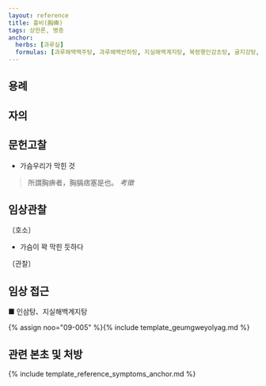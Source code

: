 ```yaml
---
layout: reference
title: 흉비(胸痺)
tags: 상한론, 병증
anchor:
  herbs: [과루실]
  formulas: [과루해백백주탕, 과루해백반하탕, 지실해백계지탕, 복령행인감초탕, 귤지강탕, 의이인부자산]
---
```



## 용례



## 자의




## 문헌고찰

* 가슴우리가 막힌 것

> 所謂胸痹者，胸膈痞塞是也。 _考徵_



## 임상관찰



〔호소〕

* 가슴이 꽉 막힌 듯하다

〔관찰〕


## 임상 접근

■ 인삼탕、지실해백계지탕

{% assign noo="09-005" %}{% include template_geumgweyolyag.md %}



## 관련 본초 및 처방


{% include template_reference_symptoms_anchor.md %}
